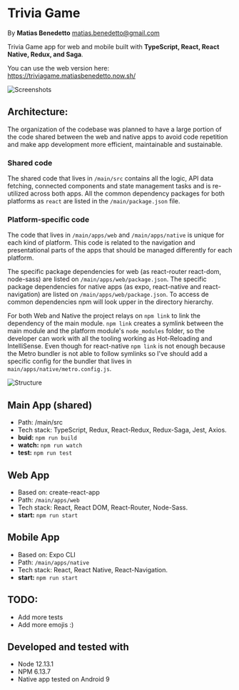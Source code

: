 # Trivia Game
By **Matias Benedetto** <matias.benedetto@gmail.com>

Trivia Game app for web and mobile built with **TypeScript, React, React Native, Redux, and Saga**.

You can use the web version here: https://triviagame.matiasbenedetto.now.sh/

![Screenshots](https://user-images.githubusercontent.com/1310626/75196164-2e04af00-573a-11ea-933c-78978b56076d.png)

## Architecture:

The organization of the codebase was planned to have a large portion of the code shared between the web and native apps to avoid code repetition and make app development more efficient, maintainable and sustainable.

### Shared code
The shared code that lives in `/main/src` contains all the logic, API data fetching, connected components and state management tasks and is re-utilized across both apps. All the common dependency packages for both platforms as `react` are listed in the `/main/package.json` file.

### Platform-specific code
The code that lives in `/main/apps/web` and `/main/apps/native` is unique for each kind of platform. This code is related to the navigation and presentational parts of the apps that should be managed differently for each platform.

The specific package dependencies for web (as react-router react-dom, node-sass) are listed on `/main/apps/web/package.json`. The specific package dependencies for native apps (as expo, react-native and react-navigation) are listed on `/main/apps/web/package.json`. To access de common dependencies npm will look upper in the directory hierarchy.

For both Web and Native the project relays on `npm link` to link the dependency of the main module. `npm link` creates a symlink between the main module and the platform module's `node_modules` folder, so the developer can work with all the tooling working as Hot-Reloading and IntelliSense. Even though for react-native `npm link` is not enough because the Metro bundler is not able to follow symlinks so I've should add a specific config for the bundler that lives in `main/apps/native/metro.config.js`.

![Structure](https://user-images.githubusercontent.com/1310626/75196162-2cd38200-573a-11ea-8385-e4b2c1681b9a.png)

## Main App (shared)
- Path: /main/src
- Tech stack: TypeScript, Redux, React-Redux, Redux-Saga, Jest, Axios.
- **buid:** `npm run build`
- **watch:** `npm run watch`
- **test:** `npm run test`

## Web App
- Based on: create-react-app
- Path: `/main/apps/web`
- Tech stack: React, React DOM, React-Router, Node-Sass. 
- **start:** `npm run start`

## Mobile App
- Based on: Expo CLI
- Path: `/main/apps/native`
- Tech stack: React, React Native, React-Navigation.
- **start:** `npm run start`


## TODO:
- Add more tests
- Add more emojis :)

## Developed and tested with
- Node 12.13.1
- NPM 6.13.7
- Native app tested on Android 9
